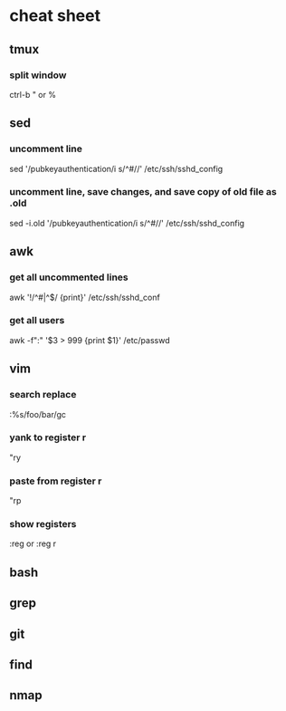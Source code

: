 # cheat sheet #


## tmux ##

### split window ###
ctrl-b " or %

## sed ##

### uncomment line ###

sed '/pubkeyauthentication/i s/^#//' /etc/ssh/sshd_config

### uncomment line, save changes, and save copy of old file as .old
sed -i.old '/pubkeyauthentication/i s/^#//' /etc/ssh/sshd_config

## awk ##

### get all uncommented lines ###
awk '!/^#|^$/ {print}' /etc/ssh/sshd_conf

### get all users ###
awk -f":" '$3 > 999 {print $1}' /etc/passwd

## vim ##

### search replace ###
:%s/foo/bar/gc

### yank to register r ###
"ry

### paste from register r ###
"rp

### show registers ###
:reg or :reg r

## bash ##

## grep ##

## git ##


## find ##

## nmap ##


